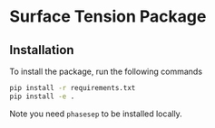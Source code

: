 # Surface Tension Package
## Installation

To install the package, run the following commands

```bash
pip install -r requirements.txt
pip install -e .
```

Note you need `phasesep` to be installed locally.